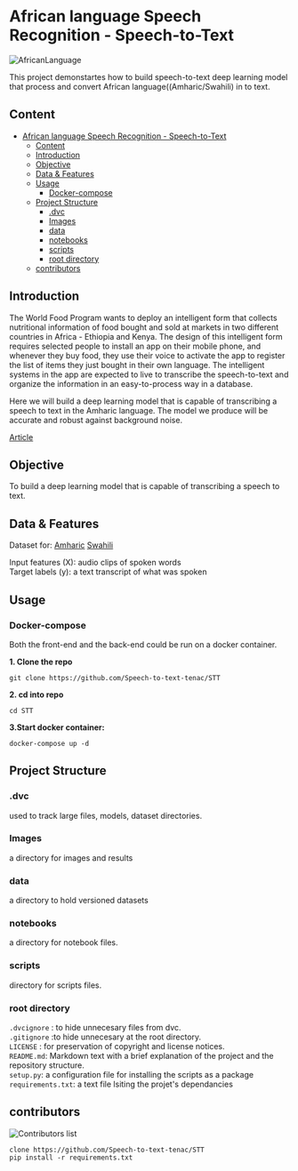 # African language Speech Recognition - Speech-to-Text

![AfricanLanguage](./Images/AfricanLangage.png)

This project demonstartes how to build speech-to-text deep learning model that process and convert African language((Amharic/Swahili) in to text.

## Content

- [African language Speech Recognition - Speech-to-Text](#african-language-speech-recognition---speech-to-text)
  - [Content](#content)
  - [Introduction](#introduction)
  - [Objective](#objective)
  - [Data & Features](#data--features)
  - [Usage](#usage)
    - [Docker-compose](#docker-compose)
  - [Project Structure](#project-structure)
    - [.dvc](#dvc)
    - [Images](#images)
    - [data](#data)
    - [notebooks](#notebooks)
    - [scripts](#scripts)
    - [root directory](#root-directory)
  - [contributors](#contributors)

## Introduction

The World Food Program wants to deploy an intelligent form that collects nutritional information of food bought and sold at markets in two different countries in Africa - Ethiopia and Kenya. The design of this intelligent form requires selected people to install an app on their mobile phone, and whenever they buy food, they use their voice to activate the app to register the list of items they just bought in their own language. The intelligent systems in the app are expected to live to transcribe the speech-to-text and organize the information in an easy-to-process way in a database.

Here we will build a deep learning model that is capable of transcribing a speech to text in the Amharic language. The model we produce will be accurate and robust against background noise.

[Article](https://medium.com/@teddylnk1/amharic-language-speech-recognition-60154b29aaa3)

## Objective

To build a deep learning model that is capable of transcribing a speech to text.

## Data & Features

Dataset for:
[Amharic](https://github.com/getalp/ALFFA_PUBLIC)
[Swahili](https://github.com/getalp/ALFFA_PUBLIC)

Input features (X): audio clips of spoken words  
Target labels (y): a text transcript of what was spoken

## Usage
### Docker-compose
Both the front-end and the back-end could be run on a docker container.
<br>

**1. Clone the repo**
```
git clone https://github.com/Speech-to-text-tenac/STT
```
**2. cd into repo**
```
cd STT
```
**3.Start docker container:**
```
docker-compose up -d
```

## Project Structure

### .dvc

used to track large files, models, dataset directories.

### Images

a directory for images and results

### data

a directory to hold versioned datasets

### notebooks

a directory for notebook files.

### scripts

directory for scripts files.

### root directory

`.dvcignore` : to hide unnecesary files from dvc.  
`.gitignore` :to hide unnecesary at the root directory.  
`LICENSE` : for preservation of copyright and license notices.  
`README.md`: Markdown text with a brief explanation of the project and the repository structure.  
`setup.py`: a configuration file for installing the scripts as a package
`requirements.txt`: a text file lsiting the projet's dependancies

## contributors

![Contributors list](https://contrib.rocks/image?repo=Speech-to-text-tenac/STT)


```
clone https://github.com/Speech-to-text-tenac/STT
pip install -r requirements.txt
```

